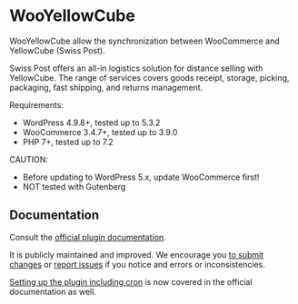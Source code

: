 # WooYellowCube
WooYellowCube allow the synchronization between WooCommerce and YellowCube (Swiss Post).

Swiss Post offers an all-in logistics solution for distance selling with YellowCube. The range of services covers goods receipt, storage, picking, packaging, fast shipping, and returns management.

Requirements:
* WordPress 4.9.8+, tested up to 5.3.2
* WooCommerce 3.4.7+, tested up to 3.9.0
* PHP 7+, tested up to 7.2

CAUTION:
* Before updating to WordPress 5.x, update WooCommerce first!
* NOT tested with Gutenberg

## Documentation

Consult the [official plugin documentation](https://swisspost-yellowcube.github.io/wooyellowcube-docs/).

It is publicly maintained and improved. We encourage you [to submit changes](https://github.com/swisspost-yellowcube/wooyellowcube-docs/pull/new/master) or [report issues](https://github.com/swisspost-yellowcube/wooyellowcube-docs/issues/new) if you notice and errors or inconsistencies.

[Setting up the plugin including cron](https://swisspost-yellowcube.github.io/wooyellowcube-docs/installation.html) is now covered in the official documentation as well.
